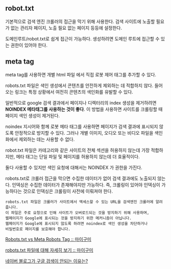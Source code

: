 ## robot.txt

기본적으로 검색 엔진 크롤러의 접근을 막기 위해 사용한다. 검색 사이트에 노출할 필요가 없는 관리자 페이지, 노출 필요 없는 페이지 등등에 설정한다.

도메인루트/robot.txt로 쉽게 접근이 가능하다. 생성하려면 도메인 루트에 접근할 수 있는 권한이 있어야 한다. 

## meta tag

meta tag를 사용하면 개별 html 파일 에서 직접 로봇 제어 태그를 추가할 수 있다.

robots.txt 파일은 색인 생성에서 콘텐츠를 안전하게 제외하는 데 적합하지 않다. 들어오는 링크는 특정 상황에서 여전히 콘텐츠의 색인화를 유발할 수 있다. 

일반적으로 google 검색 결과에서 페이지나 디렉터리의 index 생성을 제거하려면 **NOINDEX 메타태그를 사용하는 것이 좋다**. 이 방법을 사용하면 사이트를 크롤링할 때 페이지 색인 생성이 제거된다. 

noindex 지시어와 함께 로봇 메타 태그를 사용하면 페이지가 검색 결과에 표시되지 않도록 안정적으로 방지할 수 있다. 그러나 개별 이미지, 오디오 또는 비디오 파일을 색인화에서 제외하는 데는 사용할 수 없다.

robot.txt 파일은 카테고리와 같은 사이트의 전체 섹션을 허용하지 않는데 가장 적합하지만, 메타 태그는 단일 파일 및 페이지를 허용하지 않는데 더 효율적이다. 

둘다 사용할 수 있지만 색인 요청에 대해서는 NOINDEX 가 권한을 가진다. 

robots.txt로 크롤러 접근을 막으면 수집한 데이터가 없어 검색 결과에도 노출되지 않는다. 인덱싱은 수집한 데이터가 존재해야지만 가능하다. 즉, 크롤링이 있어야 인덱싱이 가능하다는 것으로 인덱싱은 크롤링이 사전에 이뤄져야 한다. 

```tsx
robots.txt 파일은 크롤러가 사이트에서 액세스할 수 있는 URL을 검색엔진 크롤러에 알려 줍니다. 
이 파일은 주로 요청으로 인해 사이트가 오버로드되는 것을 방지하기 위해 사용하며, 
웹페이지가 Google에 표시되는 것을 방지하기 위한 메커니즘이 아닙니다. 
웹페이지가 Google에 표시되지 않도록 하려면 noindex로 색인 생성을 차단하거나 
비밀번호로 페이지를 보호해야 합니다.
```


[Robots.txt vs Meta Robots Tag :: 마이구미](https://mygumi.tistory.com/407)

[robots.txt 파일에 대해 자세히 보기 :: 마이구미](https://mygumi.tistory.com/28)

[네이버 블로그가 구글 검색이 안되는 이유는?](https://seosem.kr/네이버-블로그가-구글-검색이-안되는-이유는/)
